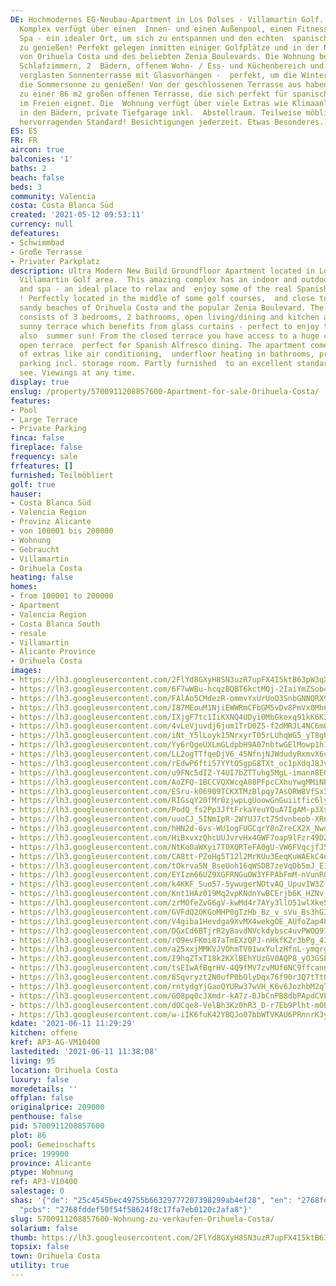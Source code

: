 ```yaml
---
DE: Hochmodernes EG-Neubau-Apartment in Los Dolses - Villamartin Golf. Dieser erstaunliche
  Komplex verfügt über einen  Innen- und einen Außenpool, einen Fitnessraum und ein
  Spa - ein idealer Ort, um sich zu entspannen und den echten  spanischen Lebensstil
  zu genießen! Perfekt gelegen inmitten einiger Golfplätze und in der Nähe der schönen  Sandstrände
  von Orihuela Costa und des beliebten Zenia Boulevards. Die Wohnung besteht aus 3
  Schlafzimmern, 2  Bädern, offenem Wohn- / Ess- und Küchenbereich und einer riesigen
  verglasten Sonnenterrasse mit Glasvorhängen -  perfekt, um die Winter- und auch
  die Sommersonne zu genießen! Von der geschlossenen Terrasse aus haben Sie  Zugang
  zu einer 86 m2 großen offenen Terrasse, die sich perfekt für spanische Mahlzeiten
  im Freien eignet. Die  Wohnung verfügt über viele Extras wie Klimaanlage, Fußbodenheizung
  in den Bädern, private Tiefgarage inkl.  Abstellraum. Teilweise möbliert mit einem
  hervorragenden Standard! Besichtigungen jederzeit. Etwas Besonderes.
ES: ES
FR: FR
aircon: true
balconies: '1'
baths: 2
beach: false
beds: 3
community: Valencia
costa: Costa Blanca Süd
created: '2021-05-12 09:53:11'
currency: null
defeatures:
- Schwimmbad
- Große Terrasse
- Privater Parkplatz
description: Ultra Modern New Build Groundfloor Apartment located in Los Dolses -
  Villamartin Golf area.  This amazing complex has an indoor and outdoor pool, gym
  and spa - an ideal place to relax and  enjoy some of the real Spanish lifestyle
  ! Perfectly located in the middle of some golf courses,  and close to the lovely
  sandy beaches of Orihuela Costa and the popular Zenia Boulevard. The  apartment
  consists of 3 bedrooms, 2 bathrooms, open living/dining and kitchen area and a huge  glazed
  sunny terrace which benefits from glass curtains - perfect to enjoy the winter and
  also  summer sun! From the closed terrace you have access to a huge corner 86 sqm
  open terrace  perfect for Spanish Alfresco dining. The apartment comes with lots
  of extras like air conditioning,  underfloor heating in bathrooms, private underground
  parking incl. storage room. Partly furnished  to an excellent standard ! Come and
  see. Viewings at any time.
display: true
enslug: /property/5700911208857600-Apartment-for-sale-Orihuela-Costa/
features:
- Pool
- Large Terrace
- Private Parking
finca: false
fireplace: false
frequency: sale
frfeatures: []
furnished: Teilmöbliert
golf: true
hauser:
- Costa Blanca Süd
- Valencia Region
- Provinz Alicante
- von 100001 bis 200000
- Wohnung
- Gebraucht
- Villamartin
- Orihuela Costa
heating: false
homes:
- from 100001 to 200000
- Apartment
- Valencia Region
- Costa Blanca South
- resale
- Villamartin
- Alicante Province
- Orihuela Costa
images:
- https://lh3.googleusercontent.com/2FlYd8GXyH8SN3uzR7upFX4I5ktB63pW3qXT6vtNIW5oskenO_qD_1a8Er42XZvD5YiDvHccjEBPpB9d3ckKgaUeCw3zt-vsZw=w640-rj-e30-l100
- https://lh3.googleusercontent.com/6F7wWBu-hcqzBQBT6kctMQj-2IaiYmZSob4Xlmd5N8-bk1yGmDj5wsPWq039mNci6UreqYBmllS4HG4NfPMA962OlsSFZCy4Bks=w640-rj-e30-l100
- https://lh3.googleusercontent.com/FAlAo5CMdezR-ommvYxUrUoO3SnbGNNQRX9CgNqxRgRMvFyYzxmT86vvsqnb6DQt1_Hn_noDqdjPJalnAxwiM3MsuYYNaf03WQ=w640-rj-e30-l100
- https://lh3.googleusercontent.com/I87MEouM1NjiEWWRmCFbGM5vDv8PmVx0Mh61SwPF0kss17KnOJW3ZOW_z607Qf9ADx8rlRs7JwKQkSTSnnWSwkCpji4wTCYE=w640-rj-e30-l100
- https://lh3.googleusercontent.com/IXjgF7tc1IiKXNQ4UDyi0MbGkexq91kK6K31830l93g-ZsE596z668HYq_WGH_auyQtEMLStjMerqh5_SvWPANelfdizYY8iFB4=w640-rj-e30-l100
- https://lh3.googleusercontent.com/4vLeVjuvdj6jum1TrD0Z5-f2dMRJL4NC6mOgHsyCCPyqN51GyoyRgoXhSSKDpICStasUJ4GbIJhiHiB-NHvnULPl1cGnCuB0=w640-rj-e30-l100
- https://lh3.googleusercontent.com/iNt_Y5lLoyk15NrxyrT05rLUhqWG5_yT8gUwTa4d8Vox0JbRPbTTuPf1kR5CqhMptZ2ZfXekhGo7fCpb54WLE3L_9JjBhHoFnA=w640-rj-e30-l100
- https://lh3.googleusercontent.com/Yy6rQgeUXLmGLdpbH9A07nbtwGElMowp1h1I03oQcwYcFJqhXEcncrSxz-4ybVYEnZ8B6ML99XLyLi2TNiTWLLLngQiGx0hB_Q=w640-rj-e30-l100
- https://lh3.googleusercontent.com/LL2ogTTfqeDjV6_45NfnjNJWdudyRxmvX6ckExiIruLDDW_ARrsGdTzJM-7bTbjuGHebR5YW81DQFHmnax1RzAzNazUeBkbC6OA=w640-rj-e30-l100
- https://lh3.googleusercontent.com/rEdwP6fti57YYtO5gpG8TXt_oc1pXdqJ8JvXAovIMRqtwDS1KNSTRPnCpQONiinzq6f36QP_1cHAXwXjTpx2f1uB5doVIg6HEOw=w640-rj-e30-l100
- https://lh3.googleusercontent.com/u9FNc5dIZ-Y4UI7bZTTuhg5MgL-imann8EGTqvhMN8savRejXGsm-n-GHXw2UFxaVDTo6J3-DdGu95CRqb-Ki_CRv1PzgmddLSg=w640-rj-e30-l100
- https://lh3.googleusercontent.com/AoZFQ-1BCCVQXWcqA08PFpcCXhuYwgMMiNP5_vZgZmqaKKUvZPEGPeO_vaz9rJ6MkVOlEPO3GdLXu0efrZfh5eaw75M43uxe=w640-rj-e30-l100
- https://lh3.googleusercontent.com/ESru-k06909TCKXTMzBlpqy7AsORW8VfSx3OhViPSKJYmYXqj2nwdKqT_6yaxbvrX0CngGg0mgW6jaEvR7K4y9yt9cfwfNN64eo=w640-rj-e30-l100
- https://lh3.googleusercontent.com/RIGsqY20fMr0zjwpLgUoowGnGuiitfic6ly6w9EkD5DyIae2fGxN_0ZHAMqoabQfDr4_sxip4g4B-Y98cEAUgTe-G-QNWRl3Kg=w640-rj-e30-l100
- https://lh3.googleusercontent.com/PodQ_fs2Pp3JftFrkaYeuYQuA7IgAM-p3XsSZWmoq4b8NseQV8xfNw274zoabR6UVNrhLs6iqZe90wxKrTfE6Yim7RTGpxrwQA=w640-rj-e30-l100
- https://lh3.googleusercontent.com/uuoCJ_5INmIpR-2WYUJ7ct75dvnbeob-XRnpa3TeDeEWsRtaRZXvl2n40rSajo0sYmUq2NgXZQRXCZBptsziIxednMntNoaZPA=w640-rj-e30-l100
- https://lh3.googleusercontent.com/hHN2d-6vs-WU1ogFUGCqrY8nZreCX2X_NwoyXkabKuujRTzfE2n9S-g9l3YJRAKlsD5ml10U-a8DTalJp0L3EY3KJnuP8pHnWg=w640-rj-e30-l100
- https://lh3.googleusercontent.com/HiBxvxzQhcUUJvrvHx4GWF7oap9lFzr49DZIqz_XONx9rBKgLbPL46DPq1wK8TcQ8pklLQP12tj2GInYGbflE-vE-5ji-tzAFw=w640-rj-e30-l100
- https://lh3.googleusercontent.com/NtKo0aWXyi7T0XQRTeFA0gU-VW6FVqcjfJ5q0_BjBNcxQ41adp7YgoBx8QOArpX-thHyC1-hHjNBnjvKK2mDJQ3NHuwbwnlteSE=w640-rj-e30-l100
- https://lh3.googleusercontent.com/CA8tt-PZoHg5T12l2MrKUu3EeqKuWAEkC4nCHwXjbpWOLGg-20LPoGsDyN5_XqfMG7PCqcJYzk4s0n1f7YnOVvvLcA9x9qf4SHA=w640-rj-e30-l100
- https://lh3.googleusercontent.com/tOkrva5N_BseUoh16qWSDB7zeVqDb5mJ_E1HAr82ZniA8UcMfeBQSuKk5L3LCAdFSNkz1sTadaghYfI_UfJxGN7nf_sP2jilWg=w640-rj-e30-l100
- https://lh3.googleusercontent.com/EYIzm66UZ9XGFRNGuOW3YFPAbFmM-nVunRCzCmQlRnat2chD1aLVxm1rV_nF3L062eB7UR5pROSAp3a2hC15q6H2JlVIcjMO=w640-rj-e30-l100
- https://lh3.googleusercontent.com/k4KKF_Suo57-5ywugerNDtvAQ_UpuvIW3Z-G9QgGCX9HPF8N6-NdYGybWE0eMoAA_vDEZEMui0iVXluGefsFx2b3Bk6g2tkw=w640-rj-e30-l100
- https://lh3.googleusercontent.com/Knt1HAz019Mq2vpKNdnYwBCErjb6K_HZNv_se_Py_uN1Elys8JRHtfpuuPfEK34np-y0UMbqk1D0RHpvII4DObC55WtYagTn=w640-rj-e30-l100
- https://lh3.googleusercontent.com/zrMOfeZvG6gV-kwMd4r7AYy3llO51wlXke5U7jPu6bxB1AHSItbnN3qqsc6XWYu0oKFB80ljlkOn4VSIvQlkbzNLHmdlT4ZomA=w640-rj-e30-l100
- https://lh3.googleusercontent.com/GVFdQ2OKGoMHP0gTzHb_Bz_v_sVu_Bs3hGIPji3djtlFhgioET_zasWl8xFHQRO7eQYkteY49tNeg5WBCSem6VFUtoVLZV7nUJI=w640-rj-e30-l100
- https://lh3.googleusercontent.com/V4giba1Hevdga9XvMX4wekgOE_AUfoZap48uA6vzSxGyzw936oTQAhXZrDdz0rqzDiUz4VIER_5IizvqL-Gon5pSBc_MoLpoTw=w640-rj-e30-l100
- https://lh3.googleusercontent.com/DGxCd6BTjrR2y8avdNVckdybsc4uvPWOQ97A6eiBKOYYbbBf8tU1buCA3WROjaRNXHBWcy_8UTYjFXGhkAUT7N31NnFDkCH6=w640-rj-e30-l100
- https://lh3.googleusercontent.com/rO9evFKmi87aTmEXzQPJ-nHkfKZr3bPg_4375azvucvCfFNwedO7Cs2Ye7W9E83DxGpAsUNroXdhWuwfLKiF3ey7WEgyz6GleA=w640-rj-e30-l100
- https://lh3.googleusercontent.com/a25xxjMMKVJVOhmTV01wxYulzHfnL-ymqrglRv7oLIKMgCDO9I3sesipFlDfEjLh9N9JUJ5Or08kQCy8fv-waa_NUbLt4uLz=w640-rj-e30-l100
- https://lh3.googleusercontent.com/I9hqZTxT18k2KXlBEhYUzGV0AQP8_yO3GSERxyGvNiOczLNBG6bYT6lZgNFj9HVcgDQbkilBbng4jMGWh8MdBv1KRUFZ7QeX-A=w640-rj-e30-l100
- https://lh3.googleusercontent.com/tsEIwAfBqrHV-4Q9fMV7zvMUf6NC9ffcannurH1NdbxshK8ER9jyY9nThvf5SZKuB1ORWvMWwu6DHogX2VP6tgIXqmsB73Y7XQ=w640-rj-e30-l100
- https://lh3.googleusercontent.com/8Sqvryzt2N0ufP0bOlyDqx76f90rJQ7tTtOae6t9DyofyEWg9JvHHGsegY-1Icio972Dt1ZviNJateKjBFO1cekxD4M1K2KWJQ=w640-rj-e30-l100
- https://lh3.googleusercontent.com/rntydgYjGaoQYURw37wVH_K6v6JozhbM2q7Pg5J1eVMGpPlfG5AUlYC9Egl29JhVeiRAeVtOnEPVMer2UQJLbFA9ed-IzKOo-A=w640-rj-e30-l100
- https://lh3.googleusercontent.com/GO8pq0cJXmdr-kA7z-BJbCnPB8dbPApdCVLWSA-RMQIjaXHaz6S-QiC9YPGbDFeKnCzfkIoEjBzbR7goIScfohpDP-bA24h5=w640-rj-e30-l100
- https://lh3.googleusercontent.com/dOCqe8-VelBh3Kz0hR3_D-r7Eb9Plht-mOEDyU2DVMm-xjMODMtf1yT8-6l4SrfcrNU6XmzX-JDEm_lluWmgvfHJauKbkSzuPpE=w640-rj-e30-l100
- https://lh3.googleusercontent.com/w-iIK6fuK42YBQJo07bbWTVKAU6PRnnrK3yFTK8tLWzRHd8KLQoweY-Q4Ya9lz7JD9xbHDLEPbKgVpMzzPgQCYqF3OwPNOnpGQ=w640-rj-e30-l100
kdate: '2021-06-11 11:29:29'
kitchen: offene
kref: AP3-AG-VM10400
lastedited: '2021-06-11 11:38:08'
living: 95
location: Orihuela Costa
luxury: false
moredetails: ''
offplan: false
originalprice: 209000
penthouse: false
pid: 5700911208857600
plot: 86
pool: Gemeinschafts
price: 199900
province: Alicante
ptype: Wohnung
ref: AP3-V10400
salestage: 0
shas: '{"de": "25c4545bec49755b66329777207398299ab4ef28", "en": "2768fddef50f54f58624f8c17fa7eb0120c2afa8",
  "pcbs": "2768fddef50f54f58624f8c17fa7eb0120c2afa8"}'
slug: 5700911208857600-Wohnung-zu-verkaufen-Orihuela-Costa/
solarium: false
thumb: https://lh3.googleusercontent.com/2FlYd8GXyH8SN3uzR7upFX4I5ktB63pW3qXT6vtNIW5oskenO_qD_1a8Er42XZvD5YiDvHccjEBPpB9d3ckKgaUeCw3zt-vsZw=w400-h240-n-rj-e30-l100
topsix: false
town: Orihuela Costa
utility: true
---
```

